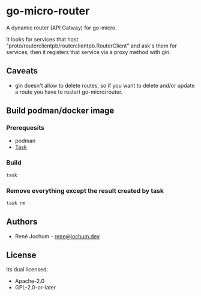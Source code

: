 # go-micro-router

A dynamic router (API Gatway) for go-micro.

It looks for services that host "proto/routerclientpb/routerclientpb.RouterClient" and ask's them for services,
then it registers that service via a proxy method with gin.

## Caveats

- gin doesn't allow to delete routes, so if you want to delete and/or update a route you have to restart go-micro/router.

## Build podman/docker image

### Prerequesits

- podman
- [Task](https://taskfile.dev/#/installation)

### Build

```bash
task
```

### Remove everything except the result created by task

```bash
task rm
```

## Authors

- René Jochum - rene@jochum.dev

## License

Its dual licensed:

- Apache-2.0
- GPL-2.0-or-later
